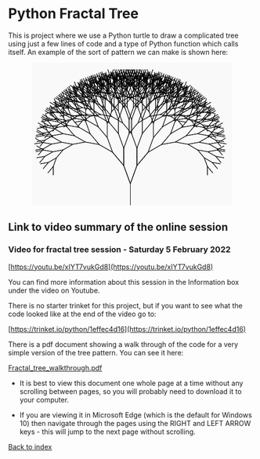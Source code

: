 # Python Fractal Tree

This is project where we use a Python turtle to draw a complicated tree using just a few lines of code and a type of Python function which calls itself. An example of the sort of pattern we can make is shown here:

<p align="center">
  <img src="fractal_tree.png">
</p>

## Link to video summary of the online session

### Video for fractal tree session - Saturday 5 February 2022

[https://youtu.be/xIYT7vukGd8](https://youtu.be/xIYT7vukGd8)

You can find more information about this session in the Information box under the video on Youtube.

There is no starter trinket for this project, but if you want to see what the code looked like at the end of the video go to:

[https://trinket.io/python/1effec4d16](https://trinket.io/python/1effec4d16)

There is a pdf document showing a walk through of the code for a very simple version of the tree pattern. You can see it here:

[Fractal_tree_walkthrough.pdf](Fractal_tree_walkthrough.pdf)

* It is best to view this document one whole page at a time without any scrolling between pages, so you will probably need to download it to your computer.

* If you are viewing it in Microsoft Edge (which is the default for Windows 10) then navigate through the pages using the RIGHT and LEFT ARROW keys - this will jump to the next page without scrolling.

[Back to index](README.md)
